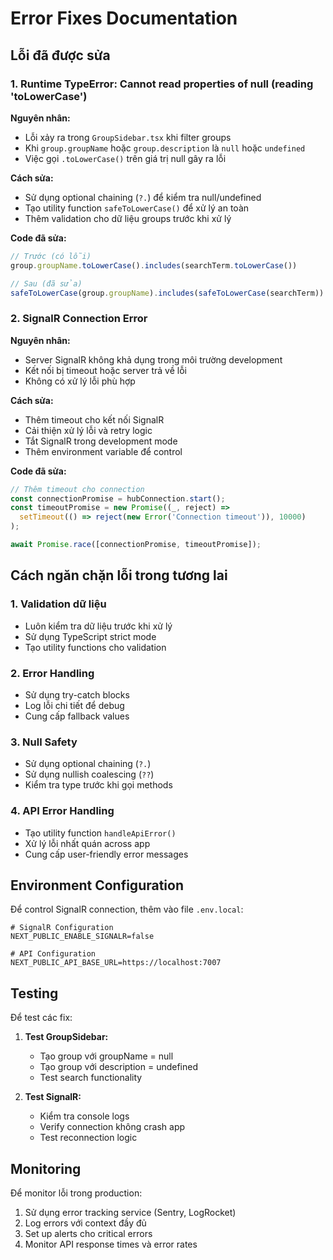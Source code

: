 # Error Fixes Documentation

## Lỗi đã được sửa

### 1. Runtime TypeError: Cannot read properties of null (reading 'toLowerCase')

**Nguyên nhân:**
- Lỗi xảy ra trong `GroupSidebar.tsx` khi filter groups
- Khi `group.groupName` hoặc `group.description` là `null` hoặc `undefined`
- Việc gọi `.toLowerCase()` trên giá trị null gây ra lỗi

**Cách sửa:**
- Sử dụng optional chaining (`?.`) để kiểm tra null/undefined
- Tạo utility function `safeToLowerCase()` để xử lý an toàn
- Thêm validation cho dữ liệu groups trước khi xử lý

**Code đã sửa:**
```typescript
// Trước (có lỗi)
group.groupName.toLowerCase().includes(searchTerm.toLowerCase())

// Sau (đã sửa)
safeToLowerCase(group.groupName).includes(safeToLowerCase(searchTerm))
```

### 2. SignalR Connection Error

**Nguyên nhân:**
- Server SignalR không khả dụng trong môi trường development
- Kết nối bị timeout hoặc server trả về lỗi
- Không có xử lý lỗi phù hợp

**Cách sửa:**
- Thêm timeout cho kết nối SignalR
- Cải thiện xử lý lỗi và retry logic
- Tắt SignalR trong development mode
- Thêm environment variable để control

**Code đã sửa:**
```typescript
// Thêm timeout cho connection
const connectionPromise = hubConnection.start();
const timeoutPromise = new Promise((_, reject) => 
  setTimeout(() => reject(new Error('Connection timeout')), 10000)
);

await Promise.race([connectionPromise, timeoutPromise]);
```

## Cách ngăn chặn lỗi trong tương lai

### 1. Validation dữ liệu
- Luôn kiểm tra dữ liệu trước khi xử lý
- Sử dụng TypeScript strict mode
- Tạo utility functions cho validation

### 2. Error Handling
- Sử dụng try-catch blocks
- Log lỗi chi tiết để debug
- Cung cấp fallback values

### 3. Null Safety
- Sử dụng optional chaining (`?.`)
- Sử dụng nullish coalescing (`??`)
- Kiểm tra type trước khi gọi methods

### 4. API Error Handling
- Tạo utility function `handleApiError()`
- Xử lý lỗi nhất quán across app
- Cung cấp user-friendly error messages

## Environment Configuration

Để control SignalR connection, thêm vào file `.env.local`:

```env
# SignalR Configuration
NEXT_PUBLIC_ENABLE_SIGNALR=false

# API Configuration  
NEXT_PUBLIC_API_BASE_URL=https://localhost:7007
```

## Testing

Để test các fix:

1. **Test GroupSidebar:**
   - Tạo group với groupName = null
   - Tạo group với description = undefined
   - Test search functionality

2. **Test SignalR:**
   - Kiểm tra console logs
   - Verify connection không crash app
   - Test reconnection logic

## Monitoring

Để monitor lỗi trong production:

1. Sử dụng error tracking service (Sentry, LogRocket)
2. Log errors với context đầy đủ
3. Set up alerts cho critical errors
4. Monitor API response times và error rates
